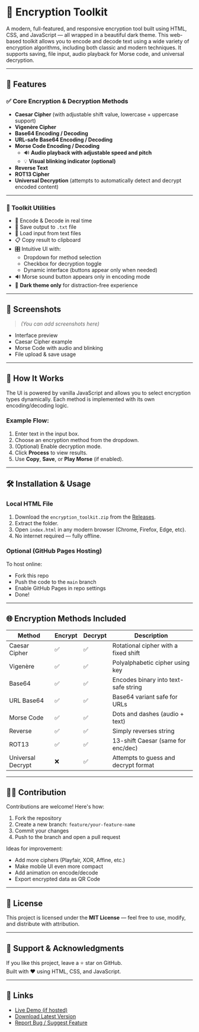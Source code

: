 # 🔐 Encryption Toolkit

A modern, full-featured, and responsive encryption tool built using HTML, CSS, and JavaScript — all wrapped in a beautiful dark theme. This web-based toolkit allows you to encode and decode text using a wide variety of encryption algorithms, including both classic and modern techniques. It supports saving, file input, audio playback for Morse code, and universal decryption.

---

## 🚀 Features

### ✅ Core Encryption & Decryption Methods
- **Caesar Cipher** (with adjustable shift value, lowercase + uppercase support)
- **Vigenère Cipher**
- **Base64 Encoding / Decoding**
- **URL-safe Base64 Encoding / Decoding**
- **Morse Code Encoding / Decoding**
  - 🔊 **Audio playback with adjustable speed and pitch**
  - 💡 **Visual blinking indicator (optional)**
- **Reverse Text**
- **ROT13 Cipher**
- **Universal Decryption** (attempts to automatically detect and decrypt encoded content)

---

### 🧰 Toolkit Utilities
- 🔁 Encode & Decode in real time
- 💾 Save output to `.txt` file
- 📂 Load input from text files
- 📋 Copy result to clipboard
- 🎛️ Intuitive UI with:
  - Dropdown for method selection
  - Checkbox for decryption toggle
  - Dynamic interface (buttons appear only when needed)
- 🔊 Morse sound button appears only in encoding mode
- 🎨 **Dark theme only** for distraction-free experience

---

## 📸 Screenshots

> _(You can add screenshots here)_

- Interface preview
- Caesar Cipher example
- Morse Code with audio and blinking
- File upload & save usage

---

## 🧠 How It Works

The UI is powered by vanilla JavaScript and allows you to select encryption types dynamically. Each method is implemented with its own encoding/decoding logic.

### Example Flow:
1. Enter text in the input box.
2. Choose an encryption method from the dropdown.
3. (Optional) Enable decryption mode.
4. Click **Process** to view results.
5. Use **Copy**, **Save**, or **Play Morse** (if enabled).

---

## 🛠️ Installation & Usage

### Local HTML File
1. Download the `encryption_toolkit.zip` from the [Releases](#).
2. Extract the folder.
3. Open `index.html` in any modern browser (Chrome, Firefox, Edge, etc).
4. No internet required — fully offline.

### Optional (GitHub Pages Hosting)
To host online:
- Fork this repo
- Push the code to the `main` branch
- Enable GitHub Pages in repo settings
- Done!

---

## 🌐 Encryption Methods Included

| Method        | Encrypt | Decrypt | Description |
|---------------|---------|---------|-------------|
| Caesar Cipher | ✅      | ✅      | Rotational cipher with a fixed shift |
| Vigenère      | ✅      | ✅      | Polyalphabetic cipher using key |
| Base64        | ✅      | ✅      | Encodes binary into text-safe string |
| URL Base64    | ✅      | ✅      | Base64 variant safe for URLs |
| Morse Code    | ✅      | ✅      | Dots and dashes (audio + text) |
| Reverse       | ✅      | ✅      | Simply reverses string |
| ROT13         | ✅      | ✅      | 13-shift Caesar (same for enc/dec) |
| Universal Decrypt | ❌ | ✅ | Attempts to guess and decrypt format |

---

## 👨‍💻 Contribution

Contributions are welcome! Here's how:
1. Fork the repository
2. Create a new branch: `feature/your-feature-name`
3. Commit your changes
4. Push to the branch and open a pull request

Ideas for improvement:
- Add more ciphers (Playfair, XOR, Affine, etc.)
- Make mobile UI even more compact
- Add animation on encode/decode
- Export encrypted data as QR Code

---

## 📄 License

This project is licensed under the **MIT License** — feel free to use, modify, and distribute with attribution.

---

## 🤝 Support & Acknowledgments

If you like this project, leave a ⭐️ star on GitHub.  
Built with ❤️ using HTML, CSS, and JavaScript.

---

## 🔗 Links

- [Live Demo (if hosted)](#)
- [Download Latest Version](#)
- [Report Bug / Suggest Feature](https://github.com/AmitzGaming/Encryption_Toolkit/issues)


